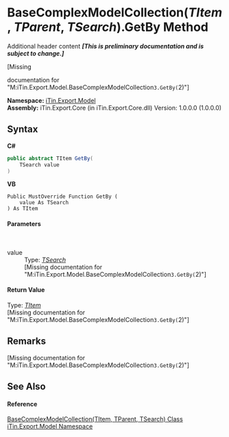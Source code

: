 # BaseComplexModelCollection(*TItem*, *TParent*, *TSearch*).GetBy Method 
Additional header content _**\[This is preliminary documentation and is subject to change.\]**_

\[Missing <summary> documentation for "M:iTin.Export.Model.BaseComplexModelCollection`3.GetBy(`2)"\]

**Namespace:**&nbsp;<a href="ef57ffcc-e95e-b212-5a46-9aa6f5a3511f">iTin.Export.Model</a><br />**Assembly:**&nbsp;iTin.Export.Core (in iTin.Export.Core.dll) Version: 1.0.0.0 (1.0.0.0)

## Syntax

**C#**<br />
``` C#
public abstract TItem GetBy(
	TSearch value
)
```

**VB**<br />
``` VB
Public MustOverride Function GetBy ( 
	value As TSearch
) As TItem
```


#### Parameters
&nbsp;<dl><dt>value</dt><dd>Type: <a href="1602f533-6779-8fab-d93a-b17fbbec4147">*TSearch*</a><br />\[Missing <param name="value"/> documentation for "M:iTin.Export.Model.BaseComplexModelCollection`3.GetBy(`2)"\]</dd></dl>

#### Return Value
Type: <a href="1602f533-6779-8fab-d93a-b17fbbec4147">*TItem*</a><br />\[Missing <returns> documentation for "M:iTin.Export.Model.BaseComplexModelCollection`3.GetBy(`2)"\]

## Remarks
\[Missing <remarks> documentation for "M:iTin.Export.Model.BaseComplexModelCollection`3.GetBy(`2)"\]

## See Also


#### Reference
<a href="1602f533-6779-8fab-d93a-b17fbbec4147">BaseComplexModelCollection(TItem, TParent, TSearch) Class</a><br /><a href="ef57ffcc-e95e-b212-5a46-9aa6f5a3511f">iTin.Export.Model Namespace</a><br />